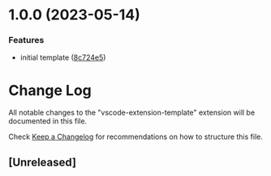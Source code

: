 # 1.0.0 (2023-05-14)


### Features

* initial template ([8c724e5](https://github.com/clarkio/vscode-extension-template/commit/8c724e53fd67ceb4700b3f2c78b4cd2a2e43b5bd))

# Change Log

All notable changes to the "vscode-extension-template" extension will be documented in this file.

Check [Keep a Changelog](http://keepachangelog.com/) for recommendations on how to structure this file.

## [Unreleased]
